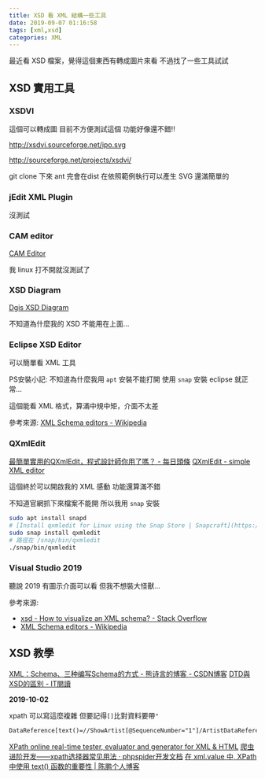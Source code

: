 ```yaml
---
title: XSD 看 XML 結構一些工具
date: 2019-09-07 01:16:58
tags: [xml,xsd]
categories: XML
---
```


最近看 XSD 檔案，覺得這個東西有轉成圖片來看
不過找了一些工具試試

<!--more-->

## XSD 實用工具

### XSDVI

這個可以轉成圖
目前不方便測試這個
功能好像還不錯!!

http://xsdvi.sourceforge.net/ipo.svg


http://sourceforge.net/projects/xsdvi/

git clone 下來
ant 完會在dist
在依照範例執行可以產生 SVG
還滿簡單的

### jEdit XML Plugin

沒測試

### CAM editor 

[CAM Editor](http://camprocessor.sourceforge.net/wiki/index.php/Main_Page)

我 linux 打不開就沒測試了

### XSD Diagram

[Dgis XSD Diagram](http://regis.cosnier.free.fr/?page=XSDDiagram)

不知道為什麼我的 XSD 不能用在上面...

### Eclipse XSD Editor 

可以簡單看 XML 工具

PS安裝小記:
不知道為什麼我用 `apt` 安裝不能打開
使用 `snap` 安裝 eclipse 就正常...

這個能看 XML 格式，算滿中規中矩，介面不太差

參考來源:
[XML Schema editors - Wikipedia](https://en.wikipedia.org/wiki/XML_Schema_editors)

### QXmlEdit
[最簡單實用的QXmlEdit，程式設計師你用了嗎？ - 每日頭條](https://kknews.cc/zh-tw/tech/gqqj39m.html)
[QXmlEdit - simple XML editor](http://qxmledit.org/)

這個終於可以開啟我的 XML 感動
功能還算滿不錯

不知道官網抓下來檔案不能開
所以我用 `snap` 安裝

```bash
sudo apt install snapd
# [Install qxmledit for Linux using the Snap Store | Snapcraft](https://snapcraft.io/qxmledit)
sudo snap install qxmledit
# 路徑在 /snap/bin/qxmledit
./snap/bin/qxmledit
```


### Visual Studio 2019

聽說 2019 有圖示介面可以看
但我不想裝大怪獸...

參考來源:
- [xsd - How to visualize an XML schema? - Stack Overflow](https://stackoverflow.com/questions/2486758/how-to-visualize-an-xml-schema)
- [XML Schema editors - Wikipedia](https://en.wikipedia.org/wiki/XML_Schema_editors)

## XSD 教學

[XML：Schema、三种编写Schema的方式 - 熊诗言的博客 - CSDN博客](https://blog.csdn.net/xxssyyyyssxx/article/details/50372503)
[DTD與XSD的區別 - IT閱讀](https://www.itread01.com/content/1548934564.html)


**2019-10-02**

xpath 可以寫這麼複雜
但要記得`[]`比對資料要帶`"`
```xml
DataReference[text()=//ShowArtist[@SequenceNumber="1"]/ArtistDataReference]
```

[XPath online real-time tester, evaluator and generator for XML & HTML](http://xpather.com/)
[爬虫进阶开发——xpath选择器常见用法 · phpspider开发文档](https://doc.phpspider.org/xpath.html)
[在 xml.value 中, XPath中使用 text() 函数的重要性 | 陈鹏个人博客](http://blog.chenpeng.info/html/2375)